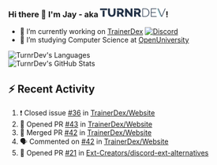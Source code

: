### Hi there 👋 I'm Jay - aka <img src="https://raw.githubusercontent.com/TurnrDev/TurnrDev/master/Logo/SVG/TurnrDev_Logo_Dark%20Blue%20%26%20Teal.svg" alt="TurnrDev" height="17.5px">!

- 🔭 I’m currently working on [TrainerDex](https://www.github.com/TrainerDex) [![Discord](https://discordapp.com/api/v6/guilds/364313717720219651/widget.png?style=shield)](http://discord.trainerdex.co.uk/)
- 🤔 I’m studying Computer Science at [OpenUniversity](http://www.open.ac.uk/courses/computing-it/degrees/bsc-computing-it-software-q62-soft)

![TurnrDev's Languages](https://github-readme-stats.vercel.app/api/top-langs/?username=TurnrDev&layout=compact&hide_border=true&title_color=1fa6aa&text_color=233247)
<br>
![TurnrDev's GitHub Stats](https://github-readme-stats.vercel.app/api?username=TurnrDev&show_icons=true&hide_border=true&count_private=true&include_all_commits=true&icon_color=1fa6aa&title_color=1fa6aa&text_color=233247)
<br>

## :zap: Recent Activity

<!--START_SECTION:activity-->
1. ❗️ Closed issue [#36](https://github.com//TrainerDex/Website/issues/36) in [TrainerDex/Website](https://github.com//TrainerDex/Website)
2. 💪 Opened PR [#43](https://github.com//TrainerDex/Website/pull/43) in [TrainerDex/Website](https://github.com//TrainerDex/Website)
3. 🎉 Merged PR [#42](https://github.com//TrainerDex/Website/pull/42) in [TrainerDex/Website](https://github.com//TrainerDex/Website)
4. 🗣 Commented on [#42](https://github.com//TrainerDex/Website/issues/42) in [TrainerDex/Website](https://github.com//TrainerDex/Website)
5. 💪 Opened PR [#21](https://github.com//Ext-Creators/discord-ext-alternatives/pull/21) in [Ext-Creators/discord-ext-alternatives](https://github.com//Ext-Creators/discord-ext-alternatives)
<!--END_SECTION:activity-->
